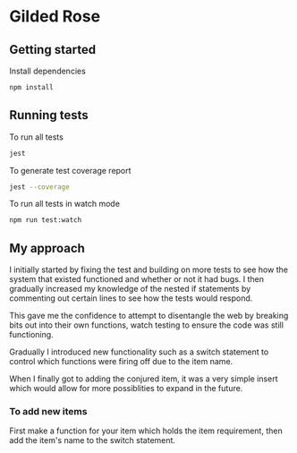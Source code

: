 # Gilded Rose

## Getting started

Install dependencies

```sh
npm install
```

## Running tests

To run all tests

```sh
jest
```

To generate test coverage report

```sh
jest --coverage
```

To run all tests in watch mode

```sh
npm run test:watch
```

## My approach

I initially started by fixing the test and building on more tests to see how the system that existed functioned and whether or not it had bugs. I then gradually increased my knowledge of the nested if statements by commenting out certain lines to see how the tests would respond.

This gave me the confidence to attempt to disentangle the web by breaking bits out into their own functions, watch testing to ensure the code was still functioning.

Gradually I introduced new functionality such as a switch statement to control which functions were firing off due to the item name.

When I finally got to adding the conjured item, it was a very simple insert which would allow for more possiblities to expand in the future.

### To add new items

First make a function for your item which holds the item requirement, then add the item's name to the switch statement.
